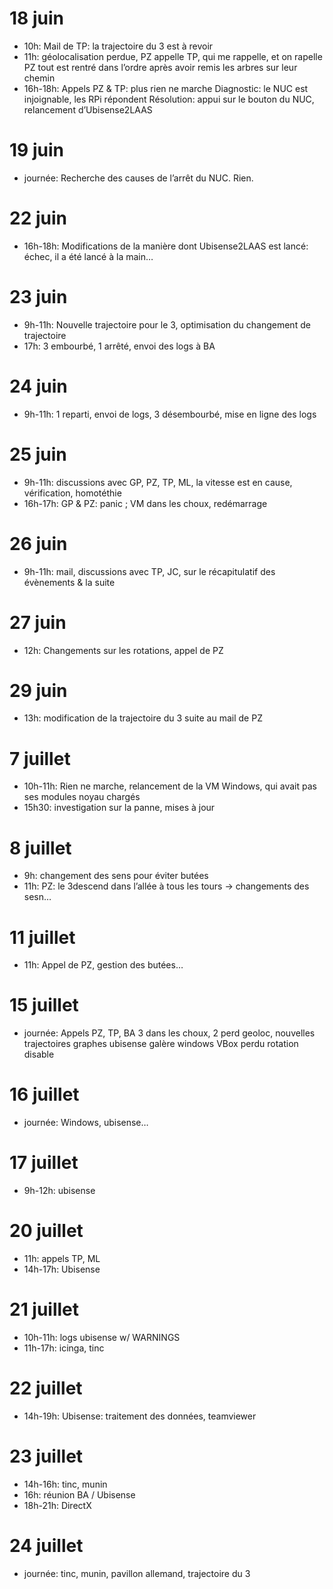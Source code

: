 18 juin
=======

* 10h: Mail de TP: la trajectoire du 3 est à revoir
* 11h: géolocalisation perdue, PZ appelle TP, qui me rappelle, et on rapelle PZ
    tout est rentré dans l’ordre après avoir remis les arbres sur leur chemin
* 16h-18h: Appels PZ & TP: plus rien ne marche
    Diagnostic: le NUC est injoignable, les RPi répondent
    Résolution: appui sur le bouton du NUC, relancement d’Ubisense2LAAS

19 juin
=======

* journée: Recherche des causes de l’arrêt du NUC. Rien.

22 juin
=======

* 16h-18h: Modifications de la manière dont Ubisense2LAAS est lancé: échec, il a été lancé à la main…

23 juin
=======

* 9h-11h: Nouvelle trajectoire pour le 3, optimisation du changement de trajectoire
* 17h: 3 embourbé, 1 arrêté, envoi des logs à BA

24 juin
=======

* 9h-11h: 1 reparti, envoi de logs, 3 désembourbé, mise en ligne des logs

25 juin
=======
* 9h-11h: discussions avec GP, PZ, TP, ML, la vitesse est en cause, vérification, homotéthie
* 16h-17h: GP & PZ: panic ; VM dans les choux, redémarrage

26 juin
=======
* 9h-11h: mail, discussions avec TP, JC, sur le récapitulatif des évènements & la suite

27 juin
=======
* 12h: Changements sur les rotations, appel de PZ

29 juin
=======
* 13h: modification de la trajectoire du 3 suite au mail de PZ

7 juillet
=========
* 10h-11h: Rien ne marche, relancement de la VM Windows, qui avait pas ses modules noyau chargés
* 15h30: investigation sur la panne, mises à jour

8 juillet
=========
* 9h: changement des sens pour éviter butées
* 11h: PZ: le 3descend dans l’allée à tous les tours → changements des sesn…

11 juillet
==========
* 11h: Appel de PZ, gestion des butées…

15 juillet
==========
* journée: Appels PZ, TP, BA
    3 dans les choux, 2 perd geoloc, nouvelles trajectoires
    graphes
    ubisense
    galère windows
    VBox perdu
    rotation disable

16 juillet
==========
* journée: Windows, ubisense…

17 juillet
==========
* 9h-12h: ubisense

20 juillet
==========
* 11h: appels TP, ML
* 14h-17h: Ubisense

21 juillet
==========
* 10h-11h: logs ubisense w/ WARNINGS
* 11h-17h: icinga, tinc

22 juillet
==========
* 14h-19h: Ubisense: traitement des données, teamviewer

23 juillet
==========
* 14h-16h: tinc, munin
* 16h: réunion BA / Ubisense
* 18h-21h: DirectX

24 juillet
=========
* journée: tinc, munin, pavillon allemand, trajectoire du 3
